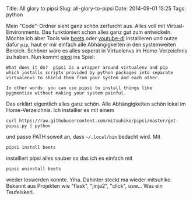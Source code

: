 Title: All glory to pipsi 
Slug: all-glory-to-pipsi 
Date: 2014-09-01 15:25
Tags: python 

Mein "Code"-Ordner sieht ganz schön zerfurcht aus. Alles voll mit Virtual-Environments. Das funktioniert schon alles ganz gut zum entwickeln. Möchte ich aber Tools wie [beets](https://github.com/sampsyo/beets) oder [youtube-dl](https://github.com/rg3/youtube-dl) installieren und nutze dafür `pip`, haut er mir einfach alle Abhängigkeiten in den systemweiten Bereich. Schöner wäre es alles seperat in Virtuelenvs im Home-Verzeichnis zu haben. Nun kommt [pipsi](https://github.com/mitsuhiko/pipsi) ins Spiel: 

```
What does it do?  pipsi is a wrapper around virtualenv and pip
which installs scripts provided by python packages into separate
virtualenvs to shield them from your system and each other.

In other words: you can use pipsi to install things like
pygmentize without making your system painful.
```

Das erklärt eigentlich alles ganz schön. Alle Abhängigkeiten schön lokal im Home-Verzeichnis. Ich installier es mit einem 

	curl https://raw.githubusercontent.com/mitsuhiko/pipsi/master/get-pipsi.py | python 

und passe PATH soweit an, dass `~/.local/bin` bedacht wird. Mit 

	pipsi install beets 

installiert pipsi alles sauber so das ich es einfach mit 

	pipsi uninstall beets 

wieder loswerden könnte. Yiha. Dahinter steckt ma wieder mitsuhiko. Bekannt aus Projekten wie "flask", "jinja2", "click", usw... Was ein Teufelskerl. 
